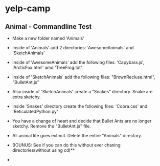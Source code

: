 # yelp-camp

## Animal - Commandline Test

- Make a new folder named 'Animals'
- Inside of 'Animals' add 2 directories: 'AwesomeAnimals' and 'SketchAnimals'
- Inside of 'AwesomeAnimals' add the following files: 'Capybara.js', 'ArcticFox.html' amd 'TreeFrog.txt'
- Inside of 'SketchAnimals' add the following files: "BrownRecluse.html", "BulletAnt.js"
- Also inside of 'SketchAnimals' create a "Snakes" directory. Snake are extra sketchy.
- Inside 'Snakes' directory create the following files: 'Cobra.css' and 'ReticulatedPython.py'
- You have a change of heart and decide that Bullet Ants are no longer sketchy. Remove the "BulletAnt.js" file.
- All animal life goes extinct. Delete the entire "Animals" directory.

- BOUNUS: See if you can do this without ever chaning directories(without using cd)**
-  